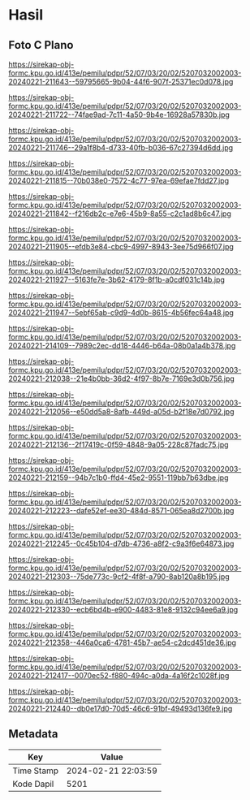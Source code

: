 # Hasil

## Foto C Plano

https://sirekap-obj-formc.kpu.go.id/413e/pemilu/pdpr/52/07/03/20/02/5207032002003-20240221-211643--59795665-9b04-44f6-907f-25371ec0d078.jpg

https://sirekap-obj-formc.kpu.go.id/413e/pemilu/pdpr/52/07/03/20/02/5207032002003-20240221-211722--74fae9ad-7c11-4a50-9b4e-16928a57830b.jpg

https://sirekap-obj-formc.kpu.go.id/413e/pemilu/pdpr/52/07/03/20/02/5207032002003-20240221-211746--29a1f8b4-d733-40fb-b036-67c27394d6dd.jpg

https://sirekap-obj-formc.kpu.go.id/413e/pemilu/pdpr/52/07/03/20/02/5207032002003-20240221-211815--70b038e0-7572-4c77-97ea-69efae7fdd27.jpg

https://sirekap-obj-formc.kpu.go.id/413e/pemilu/pdpr/52/07/03/20/02/5207032002003-20240221-211842--f216db2c-e7e6-45b9-8a55-c2c1ad8b6c47.jpg

https://sirekap-obj-formc.kpu.go.id/413e/pemilu/pdpr/52/07/03/20/02/5207032002003-20240221-211905--efdb3e84-cbc9-4997-8943-3ee75d966f07.jpg

https://sirekap-obj-formc.kpu.go.id/413e/pemilu/pdpr/52/07/03/20/02/5207032002003-20240221-211927--5163fe7e-3b62-4179-8f1b-a0cdf031c14b.jpg

https://sirekap-obj-formc.kpu.go.id/413e/pemilu/pdpr/52/07/03/20/02/5207032002003-20240221-211947--5ebf65ab-c9d9-4d0b-8615-4b56fec64a48.jpg

https://sirekap-obj-formc.kpu.go.id/413e/pemilu/pdpr/52/07/03/20/02/5207032002003-20240221-214109--7989c2ec-dd18-4446-b64a-08b0a1a4b378.jpg

https://sirekap-obj-formc.kpu.go.id/413e/pemilu/pdpr/52/07/03/20/02/5207032002003-20240221-212038--21e4b0bb-36d2-4f97-8b7e-7169e3d0b756.jpg

https://sirekap-obj-formc.kpu.go.id/413e/pemilu/pdpr/52/07/03/20/02/5207032002003-20240221-212056--e50dd5a8-8afb-449d-a05d-b2f18e7d0792.jpg

https://sirekap-obj-formc.kpu.go.id/413e/pemilu/pdpr/52/07/03/20/02/5207032002003-20240221-212136--2f17419c-0f59-4848-9a05-228c87fadc75.jpg

https://sirekap-obj-formc.kpu.go.id/413e/pemilu/pdpr/52/07/03/20/02/5207032002003-20240221-212159--94b7c1b0-ffd4-45e2-9551-119bb7b63dbe.jpg

https://sirekap-obj-formc.kpu.go.id/413e/pemilu/pdpr/52/07/03/20/02/5207032002003-20240221-212223--dafe52ef-ee30-484d-8571-065ea8d2700b.jpg

https://sirekap-obj-formc.kpu.go.id/413e/pemilu/pdpr/52/07/03/20/02/5207032002003-20240221-212245--0c45b104-d7db-4736-a8f2-c9a3f6e64873.jpg

https://sirekap-obj-formc.kpu.go.id/413e/pemilu/pdpr/52/07/03/20/02/5207032002003-20240221-212303--75de773c-9cf2-4f8f-a790-8ab120a8b195.jpg

https://sirekap-obj-formc.kpu.go.id/413e/pemilu/pdpr/52/07/03/20/02/5207032002003-20240221-212330--ecb6bd4b-e900-4483-81e8-9132c94ee6a9.jpg

https://sirekap-obj-formc.kpu.go.id/413e/pemilu/pdpr/52/07/03/20/02/5207032002003-20240221-212358--446a0ca6-4781-45b7-ae54-c2dcd451de36.jpg

https://sirekap-obj-formc.kpu.go.id/413e/pemilu/pdpr/52/07/03/20/02/5207032002003-20240221-212417--0070ec52-f880-494c-a0da-4a16f2c1028f.jpg

https://sirekap-obj-formc.kpu.go.id/413e/pemilu/pdpr/52/07/03/20/02/5207032002003-20240221-212440--db0e17d0-70d5-46c6-91bf-49493d136fe9.jpg


## Metadata

| Key        | Value               |
| ---------- | ------------------- |
| Time Stamp | 2024-02-21 22:03:59 |
| Kode Dapil | 5201                |



